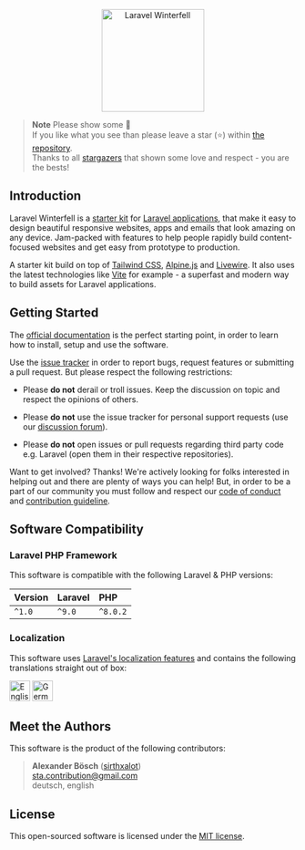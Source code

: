 <p align="center">
    <img src="./art/logo.svg" alt="Laravel Winterfell" width="180px" height="180px" />
</p>

> **Note** Please show some 💖  
> If you like what you see than please leave a star (⭐) within
> [the repository].  
> Thanks to all [stargazers] that shown some love and respect - you are the bests!

Introduction
--------------------------------------------------------------------------------

Laravel Winterfell is a [starter kit] for [Laravel applications], 
that make it easy to design beautiful responsive websites, apps
and emails that look amazing on any device. Jam-packed with
features to help people rapidly build content-focused websites
and get easy from prototype to production.

A starter kit build on top of [Tailwind CSS], [Alpine.js] and 
[Livewire]. It also uses the latest technologies like [Vite] for 
example - a superfast and modern way to build assets for Laravel 
applications.

Getting Started
--------------------------------------------------------------------------------

The [official documentation] is the perfect starting point, in 
order to learn how to install, setup and use the software.

Use the [issue tracker] in order to report bugs, request features 
or submitting a pull request. But please respect the following 
restrictions:

- Please **do not** derail or troll issues. Keep the discussion on topic and 
  respect the opinions of others.

- Please **do not** use the issue tracker for personal support requests 
  (use our [discussion forum]).

- Please **do not** open issues or pull requests regarding third party code 
  e.g. Laravel (open them in their respective repositories).

Want to get involved? Thanks! We're actively looking for folks 
interested in helping out and there are plenty of ways you can help! 
But, in order to be a part of our community you must follow and respect 
our [code of conduct] and [contribution guideline].

Software Compatibility
--------------------------------------------------------------------------------

### Laravel PHP Framework

This software is compatible with the following Laravel & PHP 
versions:

**Version**         | **Laravel** | **PHP**
:------------------ |:------------| :--------------
`^1.0`              | `^9.0`      | `^8.0.2`

### Localization

This software uses [Laravel's localization features][laravel localization] 
and contains the following translations straight out of box:

<img src="https://flagicons.lipis.dev/flags/4x3/us.svg" alt="English" title="en" width="36" height="36" /> <img src="https://flagicons.lipis.dev/flags/4x3/de.svg" alt="German" title="de" width="36" height="36" />

Meet the Authors
--------------------------------------------------------------------------------

This software is the product of the following contributors:

> **Alexander Bösch** 
> ([sirthxalot](https://github.com/sirthxalot))  
> <sta.contribution@gmail.com>  
> deutsch, english

License
--------------------------------------------------------------------------------

This open-sourced software is licensed under the [MIT license](./LICENSE.md).

<!-- -------------------------- that's all folks! -------------------------- -->

[alpine.js]:                https://alpinejs.dev/
[laravel applications]:     https://laravel.com/docs/9.x
[starter kit]:              https://laravel.com/docs/9.x/starter-kits
[laravel localization]:     https://laravel.com/docs/9.x/localization#main-content
[livewire]:                 https://laravel-livewire.com/
[vite]:                     https://laravel-vite.dev/
[tailwind css]:             https://tailwindcss.com/

[official documentation]:   https://sirthxalot.github.io/laravel-winterfell/
[issue tracker]:            https://github.com/sirthxalot/laravel-winterfell/issues/
[discussion forum]:         https://github.com/sirthxalot/laravel-winterfell/discussions/
[stargazers]:               https://sirthxalot.github.io/laravel-winterfell/stargazers/
[the repository]:           https://sirthxalot.github.io/laravel-winterfell/
[code of conduct]:          ./.github/CODE_OF_CONDUCT.md
[contribution guideline]:   ./.github/CONTRIBUTING.md
